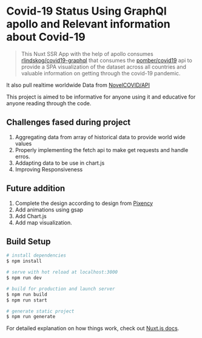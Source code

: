# Covid-19 Status Using GraphQl apollo and Relevant information about Covid-19

> This Nuxt SSR App with the help of apollo consumes [rlindskog/covid19-graphql](https://github.com/rlindskog/covid19-graphql) that consumes the  [pomber/covid19](https://github.com/pomber/covid19) api to provide a SPA visualization of the dataset across all countries and valuable information on getting through the covid-19 pandemic. 

It also pull realtime worldwide Data from [NovelCOVID/API](https://github.com/NovelCOVID/API)

This project is aimed to be informative for anyone using it and educative for anyone reading through the code.

## Challenges fased during project

1. Aggregating data from array of historical data to provide world wide values
2. Properly implementing the fetch api to make get requests and handle erros.
3. Addapting data to be use in chart.js
4. Improving Responsiveness

## Future addition

1. Complete the design according to design from [Pixency](https://dribbble.com/shots/10804689-Corona-Covid-19-landing-page)
2. Add animations using gsap
3. Add Chart.js
4. Add map visualization.

## Build Setup

```bash
# install dependencies
$ npm install

# serve with hot reload at localhost:3000
$ npm run dev

# build for production and launch server
$ npm run build
$ npm run start

# generate static project
$ npm run generate
```

For detailed explanation on how things work, check out [Nuxt.js docs](https://nuxtjs.org).
